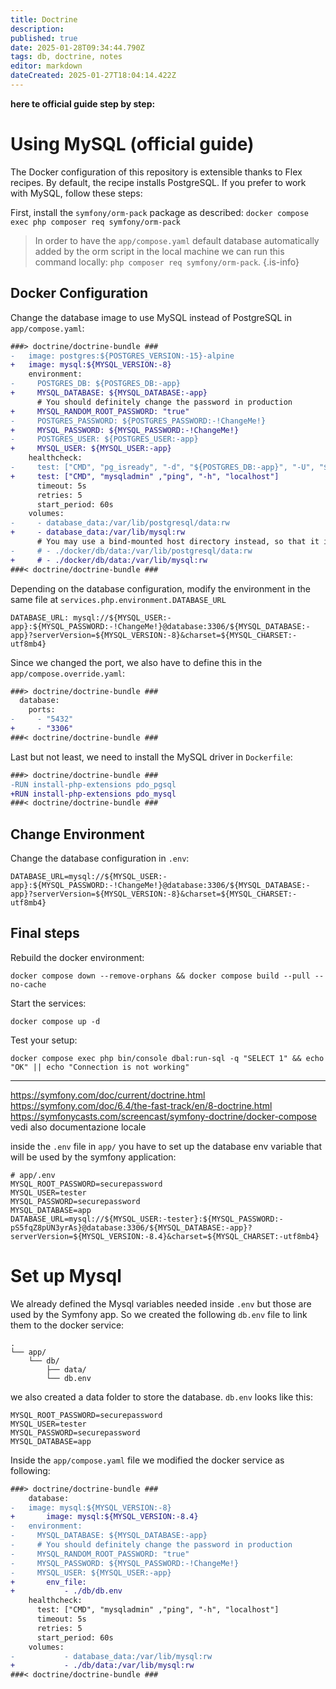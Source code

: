 ```yaml
---
title: Doctrine
description: 
published: true
date: 2025-01-28T09:34:44.790Z
tags: db, doctrine, notes
editor: markdown
dateCreated: 2025-01-27T18:04:14.422Z
---
```


**here te official guide step by step:**
# Using MySQL (official guide)

The Docker configuration of this repository is extensible thanks to Flex recipes. By default, the recipe installs PostgreSQL.
If you prefer to work with MySQL, follow these steps:

First, install the `symfony/orm-pack` package as described: `docker compose exec php composer req symfony/orm-pack`

> In order to have the `app/compose.yaml` default database automatically added by the orm script in the local machine we can run this command locally: `php composer req symfony/orm-pack`.
{.is-info}

## Docker Configuration
Change the database image to use MySQL instead of PostgreSQL in `app/compose.yaml`:

```diff
###> doctrine/doctrine-bundle ###
-   image: postgres:${POSTGRES_VERSION:-15}-alpine
+   image: mysql:${MYSQL_VERSION:-8}
    environment:
-     POSTGRES_DB: ${POSTGRES_DB:-app}
+     MYSQL_DATABASE: ${MYSQL_DATABASE:-app}
      # You should definitely change the password in production
+     MYSQL_RANDOM_ROOT_PASSWORD: "true"
-     POSTGRES_PASSWORD: ${POSTGRES_PASSWORD:-!ChangeMe!}
+     MYSQL_PASSWORD: ${MYSQL_PASSWORD:-!ChangeMe!}
-     POSTGRES_USER: ${POSTGRES_USER:-app}
+     MYSQL_USER: ${MYSQL_USER:-app}
    healthcheck:
-     test: ["CMD", "pg_isready", "-d", "${POSTGRES_DB:-app}", "-U", "${POSTGRES_USER:-app}"]
+     test: ["CMD", "mysqladmin" ,"ping", "-h", "localhost"]
      timeout: 5s
      retries: 5
      start_period: 60s
    volumes:
-     - database_data:/var/lib/postgresql/data:rw
+     - database_data:/var/lib/mysql:rw
      # You may use a bind-mounted host directory instead, so that it is harder to accidentally remove the volume and lose all your data!
-     # - ./docker/db/data:/var/lib/postgresql/data:rw
+     # - ./docker/db/data:/var/lib/mysql:rw
###< doctrine/doctrine-bundle ###
```

Depending on the database configuration, modify the environment in the same file at `services.php.environment.DATABASE_URL`
```
DATABASE_URL: mysql://${MYSQL_USER:-app}:${MYSQL_PASSWORD:-!ChangeMe!}@database:3306/${MYSQL_DATABASE:-app}?serverVersion=${MYSQL_VERSION:-8}&charset=${MYSQL_CHARSET:-utf8mb4}
```

Since we changed the port, we also have to define this in the `app/compose.override.yaml`:
```diff
###> doctrine/doctrine-bundle ###
  database:
    ports:
-     - "5432"
+     - "3306"
###< doctrine/doctrine-bundle ###
```

Last but not least, we need to install the MySQL driver in `Dockerfile`:
```diff
###> doctrine/doctrine-bundle ###
-RUN install-php-extensions pdo_pgsql
+RUN install-php-extensions pdo_mysql
###< doctrine/doctrine-bundle ###
```

## Change Environment
Change the database configuration in `.env`:

```dotenv 
DATABASE_URL=mysql://${MYSQL_USER:-app}:${MYSQL_PASSWORD:-!ChangeMe!}@database:3306/${MYSQL_DATABASE:-app}?serverVersion=${MYSQL_VERSION:-8}&charset=${MYSQL_CHARSET:-utf8mb4}
```

## Final steps
Rebuild the docker environment:
```shell
docker compose down --remove-orphans && docker compose build --pull --no-cache
```

Start the services:
```shell
docker compose up -d
```

Test your setup:
```shell
docker compose exec php bin/console dbal:run-sql -q "SELECT 1" && echo "OK" || echo "Connection is not working"
```

---

https://symfony.com/doc/current/doctrine.html
https://symfony.com/doc/6.4/the-fast-track/en/8-doctrine.html
https://symfonycasts.com/screencast/symfony-doctrine/docker-compose
vedi also documentazione locale


inside the `.env` file in `app/` you have to set up the database env variable that will be used by the symfony application:
``` env
# app/.env
MYSQL_ROOT_PASSWORD=securepassword
MYSQL_USER=tester
MYSQL_PASSWORD=securepassword
MYSQL_DATABASE=app
DATABASE_URL=mysql://${MYSQL_USER:-tester}:${MYSQL_PASSWORD:-pS5fqZ8pUN3yrAs}@database:3306/${MYSQL_DATABASE:-app}?serverVersion=${MYSQL_VERSION:-8.4}&charset=${MYSQL_CHARSET:-utf8mb4}
```

# Set up Mysql
We already defined the Mysql variables needed inside `.env` but those are used by the Symfony app. So we created the following `db.env` file to link them to the docker service:
```
.
└── app/
    └── db/
        ├── data/
        └── db.env
```
we also created a data folder to store the database.
`db.env` looks like this:
``` env
MYSQL_ROOT_PASSWORD=securepassword
MYSQL_USER=tester
MYSQL_PASSWORD=securepassword
MYSQL_DATABASE=app
```

Inside the `app/compose.yaml` file we modified the docker service as following:
``` diff
###> doctrine/doctrine-bundle ###
	database:
-   image: mysql:${MYSQL_VERSION:-8}
+		image: mysql:${MYSQL_VERSION:-8.4}
-   environment:
-     MYSQL_DATABASE: ${MYSQL_DATABASE:-app}
-     # You should definitely change the password in production
-     MYSQL_RANDOM_ROOT_PASSWORD: "true"
-     MYSQL_PASSWORD: ${MYSQL_PASSWORD:-!ChangeMe!}
-     MYSQL_USER: ${MYSQL_USER:-app}
+		env_file:
+			- ./db/db.env
    healthcheck:
      test: ["CMD", "mysqladmin" ,"ping", "-h", "localhost"]
      timeout: 5s
      retries: 5
      start_period: 60s
    volumes:
-			- database_data:/var/lib/mysql:rw
+			- ./db/data:/var/lib/mysql:rw
###< doctrine/doctrine-bundle ###
```